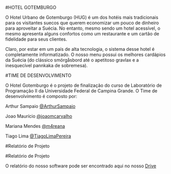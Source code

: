 #HOTEL GOTEMBURGO

O Hotel Urbano de Gotemburgo (HUG) é um dos hotéis mais tradicionais para os visitantes suecos que querem economizar um pouco de dinheiro para aproveitar a Suécia. No entanto, mesmo sendo um hotel acessível, o mesmo apresenta alguns confortos como um restaurante e um cartão de fidelidade para seus clientes.


Claro, por estar em um país de alta tecnologia, o sistema desse hotel é completamente informatizado. O nosso menu possui os melhores cardápios da Suécia (do clássico smörgåsbord até o apetitoso gravlax e a inesquecível pannkaka de sobremesa). 

#TIME DE DESENVOLVIMENTO


O Hotel Gotemburgo é o projeto de finalização do curso de Laboratório de Programação II da Universidade Federal de Campina Grande. O Time de desenvolvimento é composto por: 

Arthur Sampaio [@ArthurSampaio](https://github.com/ArthurSampaio)

Joao Maurício [@joaomcarvalho](https://github.com/joaomcarvalho)

Mariana Mendes [@m4reana](https://github.com/m4reana)

Tiago Lima [@TiagoLimaPereira](https://github.com/TiagoLimaPereira)

#Relatório de Projeto


#Relatório de Projeto


O relatório do nosso software pode ser encontrado aqui no nosso [Drive](https://drive.google.com/drive/folders/0B0Rq3DazLL7raWNGMHk5b2k2OUU?usp=sharing)
